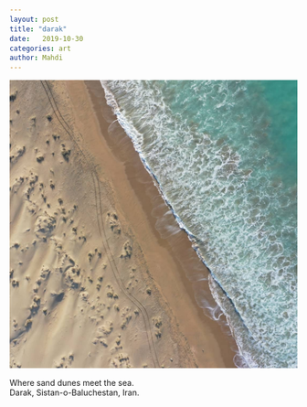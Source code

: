```yaml
---
layout: post
title: "darak"
date:   2019-10-30
categories: art
author: Mahdi
---
```


![darak](/img/arts/darak.jpg)

<span class='image-details'>
Where sand dunes meet the sea.<br/>
Darak, Sistan-o-Baluchestan, Iran.
</span>
